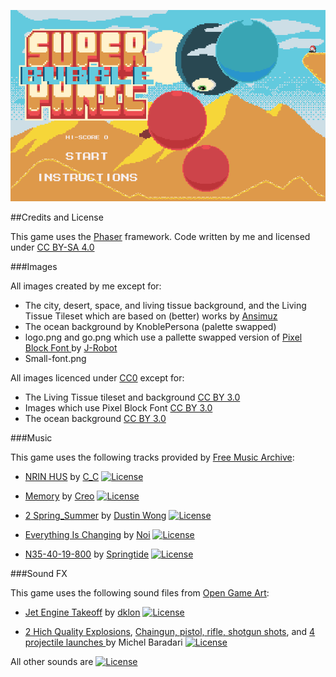 ![Screenshot](screen.png "Super Bubble Panic")

##Credits and License

This game uses the [Phaser](http://phaser.io) framework.
Code written by me and licensed under [CC BY-SA 4.0](https://creativecommons.org/licenses/by-sa/4.0/)

###Images

All images created by me except for:
* The city, desert, space, and living tissue background, and the Living Tissue Tileset which are based on (better) works by [Ansimuz](http://ansimuz.com)
* The ocean background by KnoblePersona (palette swapped)
* logo.png and go.png which use a pallette swapped version of [Pixel Block Font ](https://opengameart.org/content/pixel-block-font) by [J-Robot](https://j-robotson.tumblr.com/)
* Small-font.png

All images licenced under [CC0](https://creativecommons.org/publicdomain/zero/1.0/) except for:
* The Living Tissue tileset and background [CC BY 3.0](http://creativecommons.org/licenses/by/3.0/)
* Images which use Pixel Block Font [CC BY 3.0](http://creativecommons.org/licenses/by/3.0/)
* The ocean background [CC BY 3.0](http://creativecommons.org/licenses/by/3.0/)

###Music

This game uses the following tracks provided by [Free Music Archive](http://freemusicarchive.org):

* [NRIN HUS](http://freemusicarchive.org/music/C_C/Impendulo/05_-_NRIN_HUS) by [C\_C](http://freemusicarchive.org/music/C_C/)
[![License](http://i.creativecommons.org/l/by-nc-nd/4.0/88x31.png)](http://creativecommons.org/licenses/by-nc-nd/4.0/)

* [Memory](http://freemusicarchive.org/music/Creo/~/Memory_1520) by [Creo](http://freemusicarchive.org/music/Creo/)
[![License](http://i.creativecommons.org/l/by-nc/4.0/88x31.png)](http://creativecommons.org/licenses/by-nc/4.0/)

* [2 Spring\_Summer](http://freemusicarchive.org/music/Dustin_Wong/Seasons/2_Spring_Summer) by [Dustin Wong](http://freemusicarchive.org/music/Dustin_Wong/)
[![License](http://i.creativecommons.org/l/by-nc-sa/3.0/us/88x31.png)](http://creativecommons.org/licenses/by-nc-sa/3.0/us/)

* [Everything Is Changing](http://freemusicarchive.org/music/Noi/~/noi_-_everything_is_changin) by [Noi](http://freemusicarchive.org/music/Noi/)
[![License](http://i.creativecommons.org/l/by/4.0/88x31.png)](http://creativecommons.org/licenses/by/4.0/)

* [N35-40-19-800](http://freemusicarchive.org/music/springtide/This_is_the_End/N35-40-19-800) by [Springtide](http://freemusicarchive.org/music/springtide/)
[![License](http://i.creativecommons.org/l/by-nc-sa/3.0/us/88x31.png)](http://creativecommons.org/licenses/by-nc-sa/3.0/)

###Sound FX

This game uses the following sound files from [Open Game Art](https://opengameart.org/):

* [Jet Engine Takeoff](https://opengameart.org/content/jet-engine-takeoff) by [dklon](https://opengameart.org/users/dklon)
[![License](https://opengameart.org/sites/default/files/license_images/cc-by.png)](http://creativecommons.org/licenses/by/3.0/)

* [2 Hich Quality Explosions](https://opengameart.org/content/2-high-quality-explosions), [Chaingun, pistol, rifle, shotgun shots](https://opengameart.org/content/chaingun-pistol-rifle-shotgun-shots), and [4 projectile launches
](https://opengameart.org/content/4-projectile-launches) by Michel Baradari
[![License](https://opengameart.org/sites/default/files/license_images/cc-by.png)](http://creativecommons.org/licenses/by/3.0/)

All other sounds are [![License](https://opengameart.org/sites/default/files/license_images/cc0.png)](http://creativecommons.org/publicdomain/zero/1.0/)
